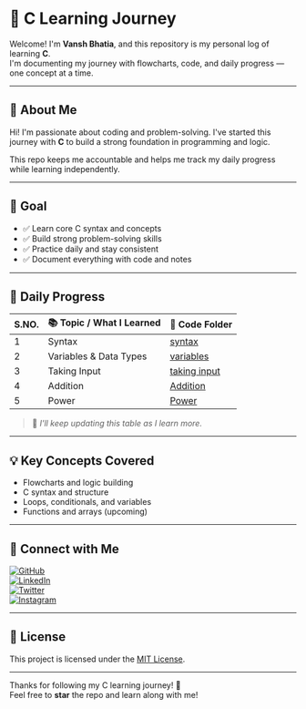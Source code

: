 # 🧠 C Learning Journey

Welcome! I'm **Vansh Bhatia**, and this repository is my personal log of learning **C**.  
I'm documenting my journey with flowcharts, code, and daily progress — one concept at a time.

---

## 👤 About Me

Hi! I'm passionate about coding and problem-solving. I've started this journey with **C** to build a strong foundation in programming and logic.  

This repo keeps me accountable and helps me track my daily progress while learning independently.

---

## 🎯 Goal

- ✅ Learn core C syntax and concepts  
- ✅ Build strong problem-solving skills  
- ✅ Practice daily and stay consistent  
- ✅ Document everything with code and notes  

---

## 📅 Daily Progress

| S.NO. | 📚 Topic / What I Learned       | 📁 Code Folder |
|-------|---------------------------------|----------------|
| 1     | Syntax                          | [syntax](Topics/hello.c) |
| 2     | Variables & Data Types          | [variables](Topics/variables.c) |
| 3     | Taking Input          | [taking input](Topics/taking_input.c) |
| 4     | Addition          | [Addition](Topics/addition.c) |
| 5     | Power          | [Power](Topics/power.c) |

> 📝 *I'll keep updating this table as I learn more.*

---

## 💡 Key Concepts Covered
- Flowcharts and logic building  
- C syntax and structure  
- Loops, conditionals, and variables  
- Functions and arrays (upcoming)  

---

## 🔗 Connect with Me

[![GitHub](https://img.shields.io/badge/GitHub-%2312100E.svg?logo=github&logoColor=white)](https://github.com/VanshBhatia2007)  
[![LinkedIn](https://img.shields.io/badge/LinkedIn-%230077B5.svg?logo=linkedin&logoColor=white)](https://www.linkedin.com/in/vansh-bhatia-76311422a)  
[![Twitter](https://img.shields.io/badge/Twitter-%231DA1F2.svg?logo=twitter&logoColor=white)](https://x.com/vanshb335?t=wYs66CkM2erUVwvaAjvuSw&s=09)  
[![Instagram](https://img.shields.io/badge/Instagram-%23E4405F.svg?logo=instagram&logoColor=white)](https://www.instagram.com/vanshbhatia15)  

---

## 📄 License

This project is licensed under the [MIT License](LICENSE).

---

Thanks for following my C learning journey! 🌟  
Feel free to **star** the repo and learn along with me!
